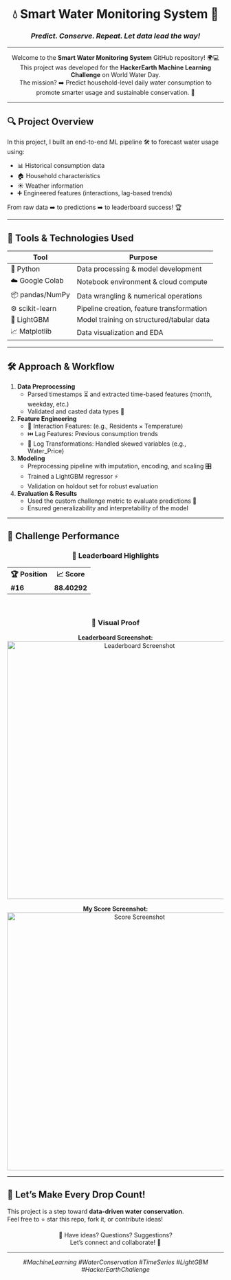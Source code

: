 <!-- Title and Tagline -->
<h1 align="center">💧 Smart Water Monitoring System 🚰</h1>
<h3 align="center"><em>Predict. Conserve. Repeat. Let data lead the way!</em></h3>

---

<!-- Intro Section -->
<p align="center">
  Welcome to the <strong>Smart Water Monitoring System</strong> GitHub repository! 🌍💻<br>
  This project was developed for the <strong>HackerEarth Machine Learning Challenge</strong> on World Water Day.<br>
  The mission? ➡️ Predict household-level daily water consumption to promote smarter usage and sustainable conservation. 🌱
</p>

---

<!-- Overview Section -->
## 🔍 Project Overview

In this project, I built an end-to-end ML pipeline 🛠️ to forecast water usage using:

- 📊 Historical consumption data  
- 🏠 Household characteristics  
- ☀️ Weather information  
- ➕ Engineered features (interactions, lag-based trends)

From raw data ➡️ to predictions ➡️ to leaderboard success! 🏆  

---

<!-- Tools and Tech Section -->
## 🧰 Tools & Technologies Used

| Tool           | Purpose                                      |
|----------------|----------------------------------------------|
| 🐍 Python       | Data processing & model development          |
| ☁️ Google Colab | Notebook environment & cloud compute         |
| 📦 pandas/NumPy | Data wrangling & numerical operations        |
| ⚙️ scikit-learn | Pipeline creation, feature transformation    |
| 🌲 LightGBM     | Model training on structured/tabular data    |
| 📈 Matplotlib   | Data visualization and EDA                   |

---

<!-- Approach Section -->
## 🛠️ Approach & Workflow

<ol>
  <li><strong>Data Preprocessing</strong>
    <ul>
      <li>Parsed timestamps ⏳ and extracted time-based features (month, weekday, etc.)</li>
      <li>Validated and casted data types 📐</li>
    </ul>
  </li>
  <li><strong>Feature Engineering</strong>
    <ul>
      <li>🔗 Interaction Features: (e.g., Residents × Temperature)</li>
      <li>⏮️ Lag Features: Previous consumption trends</li>
      <li>🔄 Log Transformations: Handled skewed variables (e.g., Water_Price)</li>
    </ul>
  </li>
  <li><strong>Modeling</strong>
    <ul>
      <li>Preprocessing pipeline with imputation, encoding, and scaling 🎛️</li>
      <li>Trained a LightGBM regressor ⚡</li>
      <li>Validation on holdout set for robust evaluation</li>
    </ul>
  </li>
  <li><strong>Evaluation & Results</strong>
    <ul>
      <li>Used the custom challenge metric to evaluate predictions 📏</li>
      <li>Ensured generalizability and interpretability of the model</li>
    </ul>
  </li>
</ol>

---

<!-- Leaderboard Results Section -->
## 🏅 Challenge Performance

<div align="center">

### 🎉 Leaderboard Highlights  
<table>
  <tr>
    <th>🏆 Position</th>
    <th>📈 Score</th>
  </tr>
  <tr>
    <td><b>#16</b></td>
    <td><b>88.40292</b></td>
  </tr>
</table>

<br>

<!-- Screenshots Section -->
### 📸 Visual Proof  

<p>
  <strong>Leaderboard Screenshot:</strong><br>
  <img src="![Image](https://github.com/user-attachments/assets/d50f06f0-2a3c-4f8a-bd44-277efe820385)" alt="Leaderboard Screenshot" width="600"/>
</p>

<p>
  <strong>My Score Screenshot:</strong><br>
  <img src="images/score.png" alt="Score Screenshot" width="600"/>
</p>

</div>

---

<!-- Call to Action Section -->
## 🚀 Let’s Make Every Drop Count!  

This project is a step toward **data-driven water conservation**.  
Feel free to ⭐ star this repo, fork it, or contribute ideas!

<p align="center">
  🧠 Have ideas? Questions? Suggestions? <br>
  Let’s connect and collaborate! 🤝  
</p>

---

<!-- Hashtags/Tags -->
<p align="center"><i>#MachineLearning #WaterConservation #TimeSeries #LightGBM #HackerEarthChallenge</i></p>
